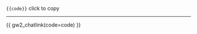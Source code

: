 <script>
function BUILDCODE__hideCopyAlert() {
	document.getElementById("copycode").innerHTML = "click to copy";
}
function BUILDCODE__copyCode() {
	navigator.clipboard.writeText("{{code}}");
	document.getElementById("copycode").innerHTML = "code copied";
	setTimeout(BUILDCODE__hideCopyAlert, 2000);
}
</script>

<span onclick='BUILDCODE__copyCode()'>

`{{code}}` <span id="copycode">click to copy</span>

</span>

---

{{ gw2_chatlink(code=code) }}

